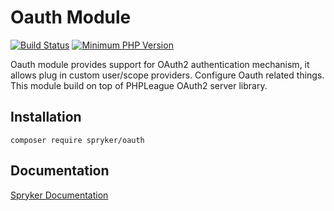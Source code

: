 # Oauth Module

[![Build Status](https://travis-ci.org/spryker/oauth.svg)](https://travis-ci.org/spryker/oauth)
[![Minimum PHP Version](https://img.shields.io/badge/php-%3E%3D%207.3-8892BF.svg)](https://php.net/)

Oauth module provides support for OAuth2 authentication mechanism, it allows plug in custom user/scope providers. Configure Oauth related things. This module build on top of PHPLeague OAuth2 server library.

## Installation

```
composer require spryker/oauth
```

## Documentation

[Spryker Documentation](https://academy.spryker.com/developing_with_spryker/module_guide/modules.html)
